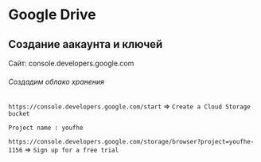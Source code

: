 # Google Drive


## Создание аакаунта и ключей

Сайт: console.developers.google.com

###### Создадим облако хранения

`https://console.developers.google.com/start` => `Create a Cloud Storage bucket`

```
Project name : youfhe
```

`https://console.developers.google.com/storage/browser?project=youfhe-1156` => `Sign up for a free trial`

